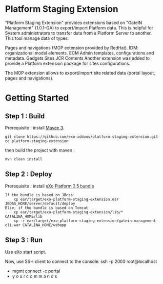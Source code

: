 Platform Staging Extension
===================

"Platform Staging Extension" provides extensions based on "GateIN Management" (1.0.1-GA) to export/import Platform data. This is helpful for System administrators to transfer data from a Platform Server to another.
This tool manage data of types:

Pages and navigations (MOP extension provided by RedHat).
IDM: organizational model elements.
ECM Admin templates, configurations and metadata.
Gadgets
Sites JCR Contents
Another extension was added to provide a Platform extension package for sites configurations.

The MOP extension allows to export/import site related data (portal layout, pages and navigations).

Getting Started
===============

Step 1 :  Build 
----------------

Prerequisite : install [Maven 3](http://maven.apache.org/download.html).

    git clone https://github.com/exo-addons/platform-staging-extension.git
    cd platform-staging-extension

then build the project with maven :

    mvn clean install

Step 2 : Deploy 
---------------

Prerequisite : install [eXo Platform 3.5 bundle](http://www.exoplatform.com/company/en/download-exo-platform)

	If the bundle is based on JBoss:
		cp ear/target/exo-platform-staging-extension.ear JBOSS_HONE/server/default/deploy
	Else, if the bundle is based on Tomcat
		cp ear/target/exo-platform-staging-extension/lib/* CATALINA_HOME/lib
		cp -r ear/target/exo-platform-staging-extension/gatein-management-cli.war CATALINA_HOME/webapp

Step 3 : Run
------------

Use eXo start script.

Now, use SSH client to connect to the console:
 ssh -p 2000 root@localhost
 *  mgmt connect -c portal
 *  y o u r  c o m m a n d s
